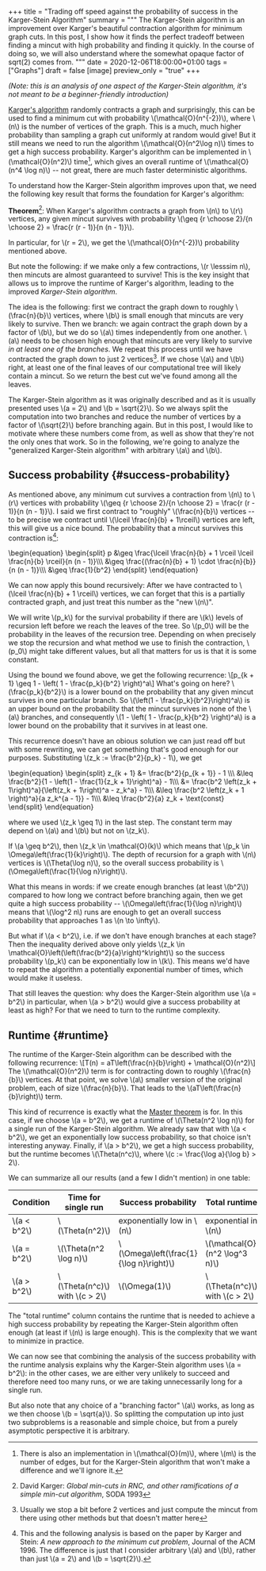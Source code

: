 +++
title = "Trading off speed against the probability of success in the Karger-Stein Algorithm"
summary = """
  The Karger-Stein algorithm is an improvement over Karger's beautiful contraction
  algorithm for minimum graph cuts. In this post, I show how it finds the perfect
  tradeoff between finding a mincut with high probability and finding it quickly.
  In the course of doing so, we will also understand where the somewhat opaque
  factor of sqrt(2) comes from.
  """
date = 2020-12-06T18:00:00+01:00
tags = ["Graphs"]
draft = false
[image]
  preview_only = "true"
+++

_(Note: this is an analysis of one aspect of the Karger-Stein algorithm, it's not meant to be a beginner-friendly introduction)_

[Karger's algorithm](https://en.wikipedia.org/wiki/Karger%27s%5Falgorithm) randomly contracts a graph and surprisingly, this can be used
to find a minimum cut with probability \\(\mathcal{O}(n^{-2})\\), where \\(n\\) is
the number of vertices of the graph.  This is a much, much higher probability
than sampling a graph cut uniformly at random would give! But it still means we
need to run the algorithm \\(\mathcal{O}(n^2\log n)\\) times to get a high success
probability. Karger's algorithm can be implemented in \\(\mathcal{O}(n^2)\\)
time[^fn:1], which gives an overall runtime of \\(\mathcal{O}(n^4 \log n)\\) -- not great,
there are much faster deterministic algorithms.

To understand how the Karger-Stein algorithm improves upon that, we need
the following key result that forms the foundation for Karger's algorithm:

**Theorem**[^fn:2]:
When Karger's algorithm contracts a graph from \\(n\\) to \\(r\\) vertices,
any given mincut survives with probability \\(\geq {r \choose 2}/{n \choose 2} = \frac{r (r - 1)}{n (n - 1)}\\).

In particular, for \\(r = 2\\), we get the \\(\mathcal{O}(n^{-2})\\) probability mentioned above.

But note the following: if we make only a few contractions, \\(r \lesssim n\\), then
mincuts are almost guaranteed to survive! This is the key insight that allows us
to improve the runtime of Karger's algorithm, leading to the improved _Karger-Stein algorithm_.

The idea is the following: first we contract the graph down to roughly \\(\frac{n}{b}\\) vertices,
where \\(b\\) is small enough that mincuts are very likely to survive. Then we branch: we again
contract the graph down by a factor of \\(b\\), but we do so \\(a\\) times independently
from one another. \\(a\\) needs to be chosen high enough that mincuts are very likely
to survive _in at least one of the branches_. We repeat this process until we have contracted
the graph down to just 2 vertices[^fn:3].
If we chose \\(a\\) and \\(b\\) right, at least one of the final leaves of our computational
tree will likely contain a mincut. So we return the best cut we've found among all
the leaves.

The Karger-Stein algorithm as it was originally described and as it is usually presented
uses \\(a = 2\\) and \\(b = \sqrt{2}\\). So we always split the computation into two branches
and reduce the number of vertices by a factor of \\(\sqrt{2}\\) before branching again.
But in this post, I would like to motivate where these numbers come from, as well
as show that they're not the only ones that work. So in the following, we're going to
analyze the "generalized Karger-Stein algorithm" with arbitrary \\(a\\) and \\(b\\).


## Success probability {#success-probability}

As mentioned above, any minimum cut survives a contraction from \\(n\\)
to \\(r\\) vertices with probability \\(\geq {r \choose 2}/{n \choose 2} = \frac{r (r - 1)}{n (n - 1)}\\).
I said we first contract to "roughly" \\(\frac{n}{b}\\) vertices -- to be precise we contract
until \\(\lceil \frac{n}{b} + 1\rceil\\) vertices are left, this will give us a nice bound.
The probability that a mincut survives this contraction is[^fn:4]:

\begin{equation}
\begin{split}
p &\geq \frac{\lceil \frac{n}{b} + 1 \rceil \lceil \frac{n}{b} \rceil}{n (n - 1)}\\\\\\
&\geq \frac{(\frac{n}{b} + 1) \cdot \frac{n}{b}}{n (n - 1)}\\\\\\
&\geq \frac{1}{b^2}
\end{split}
\end{equation}

We can now apply this bound recursively: After we have contracted to \\(\lceil \frac{n}{b} + 1 \rceil\\)
vertices, we can forget that this is a partially contracted graph, and just treat
this number as the "new \\(n\\)".

We will write \\(p\_k\\) for the survival probability if there are \\(k\\) levels of recursion
left before we reach the leaves of the tree. So \\(p\_0\\) will be the probability in the
leaves of the recursion tree. Depending on when precisely we stop the recursion
and what method we use to finish the contraction, \\(p\_0\\) might take different values,
but all that matters for us is that it is some constant.

Using the bound we found above, we get the following recurrence:
\\[p\_{k + 1} \geq 1 - \left( 1 - \frac{p\_k}{b^2} \right)^a\\]
What's going on here? \\(\frac{p\_k}{b^2}\\) is a lower bound on the probability
that any given mincut survives in one particular branch. So \\(\left(1 - \frac{p\_k}{b^2}\right)^a\\)
is an upper bound on the probability that the mincut survives in none of the
\\(a\\) branches, and consequently \\(1 - \left( 1 - \frac{p\_k}{b^2} \right)^a\\) is a lower
bound on the probability that it survives in at least one.

This recurrence doesn't have an obious solution we can just read off but with
some rewriting, we can get something that's good enough for our purposes.
Substituting \\(z\_k := \frac{b^2}{p\_k} - 1\\), we get

\begin{equation}
\begin{split}
z\_{k + 1} &= \frac{b^2}{p\_{k + 1}} - 1 \\\\\\
&\leq \frac{b^2}{1 - \left(1 - \frac{1}{z\_k + 1}\right)^a} - 1\\\\\\
&= \frac{b^2 \left(z\_k + 1\right)^a}{\left(z\_k + 1\right)^a - z\_k^a} - 1\\\\\\
&\leq \frac{b^2 \left(z\_k + 1 \right)^a}{a z\_k^{a - 1}} - 1\\\\\\
&\leq \frac{b^2}{a} z\_k + \text{const}
\end{split}
\end{equation}

where we used \\(z\_k \geq 1\\) in the last step. The constant term may depend
on \\(a\\) and \\(b\\) but not on \\(z\_k\\).

If \\(a \geq b^2\\), then \\(z\_k \in \mathcal{O}(k)\\) which means that \\(p\_k \in \Omega\left(\frac{1}{k}\right)\\).
The depth of recursion for a graph with \\(n\\) vertices is \\(\Theta(\log n)\\),
so the overall success probability is \\(\Omega\left(\frac{1}{\log n}\right)\\).

What this means in words: if we create enough branches (at least \\(b^2\\)) compared
to how long we contract before branching again, then we get quite a high success
probability -- \\(\Omega\left(\frac{1}{\log n}\right)\\) means that \\(\log^2 n\\) runs are enough
to get an overall success probability that approaches 1 as \\(n \to \infty\\).

But what if \\(a < b^2\\), i.e. if we don't have enough branches at each stage?
Then the inequality derived above only yields
\\(z\_k \in \mathcal{O}\left(\left(\frac{b^2}{a}\right)^k\right)\\)
so the success probability \\(p\_k\\) can be exponentially low in \\(k\\).
This means we'd have to repeat the algorithm a potentially exponential
number of times, which would make it useless.

That still leaves the question: why does the Karger-Stein algorithm use \\(a = b^2\\)
in particular, when \\(a > b^2\\) would give a success probability at least as high?
For that we need to turn to the runtime complexity.


## Runtime {#runtime}

The runtime of the Karger-Stein algorithm can be described with the following
recurrence:
\\[T(n) = aT\left(\frac{n}{b}\right) + \mathcal{O}(n^2)\\]
The \\(\mathcal{O}(n^2)\\) term is for contracting down to roughly \\(\frac{n}{b}\\)
vertices. At that point, we solve \\(a\\) smaller version of the original problem,
each of size \\(\frac{n}{b}\\). That leads to the \\(aT\left(\frac{n}{b}\right)\\) term.

This kind of recurrence is exactly what the [Master theorem](https://en.wikipedia.org/wiki/Master%5Ftheorem%5F(analysis%5Fof%5Falgorithms)) is for. In this case, if we
choose \\(a = b^2\\), we get a runtime of \\(\Theta(n^2 \log n)\\) for a single run of
the Karger-Stein algorithm. We already saw that with \\(a < b^2\\), we get an exponentially
low success probability, so that choice isn't interesting anyway. Finally, if \\(a > b^2\\),
we get a high success probability, but the runtime becomes \\(\Theta(n^c)\\),
where \\(c := \frac{\log a}{\log b} > 2\\).

We can summarize all our results (and a few I didn't mention) in one table:

| Condition     | Time for single run                | Success probability                       | Total runtime                      | Comment                      |
|---------------|------------------------------------|-------------------------------------------|------------------------------------|------------------------------|
| \\(a < b^2\\) | \\(\Theta(n^2)\\)                  | exponentially low in \\(n\\)              | exponential in \\(n\\)             | Too little branching         |
| \\(a = b^2\\) | \\(\Theta(n^2 \log n)\\)           | \\(\Omega\left(\frac{1}{\log n}\right)\\) | \\(\mathcal{O}(n^2 \log^3 n)\\)    | Just right                   |
| \\(a > b^2\\) | \\(\Theta(n^c)\\) with \\(c > 2\\) | \\(\Omega(1)\\)                           | \\(\Theta(n^c)\\) with \\(c > 2\\) | Unnecessarily much branching |

The "total runtime" column contains the runtime that is needed to achieve a high success probability
by repeating the Karger-Stein algorithm often enough (at least if \\(n\\) is large enough). This is the complexity
that we want to minimize in practice.

We can now see that combining the analysis of the success probability with the runtime analysis
explains why the Karger-Stein algorithm uses \\(a = b^2\\): in the other cases, we are either very
unlikely to succeed and therefore need too many runs, or we are taking unnecessarily long for
a single run.

But also note that any choice of a "branching factor" \\(a\\) works, as long as we then choose
\\(b = \sqrt{a}\\). So splitting the computation up into just two subproblems is a reasonable
and simple choice, but from a purely asymptotic perspective it is arbitrary.

[^fn:1]: There is also an implementation in \\(\mathcal{O}(m)\\), where \\(m\\) is the number of edges, but for the Karger-Stein algorithm that won't make a difference and we'll ignore it.
[^fn:2]: David Karger: _Global min-cuts in RNC, and other ramifications of a simple min-cut algorithm_, SODA 1993
[^fn:3]: Usually we stop a bit before 2 vertices and just compute the mincut from there using other methods but that doesn't matter here
[^fn:4]: This and the following analysis is based on the paper by Karger and Stein: _A new approach to the minimum cut problem_, Journal of the ACM 1996. The difference is just that I consider arbitrary \\(a\\) and \\(b\\), rather than just \\(a = 2\\) and \\(b = \sqrt{2}\\).
